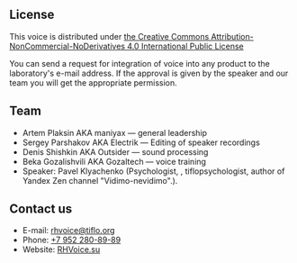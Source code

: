 ## License ##
This voice is distributed under [the Creative Commons Attribution-NonCommercial-NoDerivatives 4.0 International Public License](https://creativecommons.org/licenses/by-nc-nd/4.0/)

You can send a request for integration of voice into any product to the laboratory's e-mail address. If the approval is given by the speaker and our team you will get the appropriate permission.

## Team ##
* Artem Plaksin AKA maniyax — general leadership
* Sergey Parshakov AKA Electrik — Editing of speaker recordings
* Denis Shishkin AKA Outsider — sound processing
* Beka Gozalishvili AKA Gozaltech — voice training
* Speaker: Pavel Klyachenko (Psychologist, , tiflopsychologist, author of Yandex Zen channel "Vidimo-nevidimo".).

## Contact us ##
* E-mail: [rhvoice@tiflo.org](mailto:rhvoice@tiflo.org)
* Phone: [+7 952 280-89-89](tel:+79522808989)
* Website: [RHVoice.su](https://rhvoice.su)
